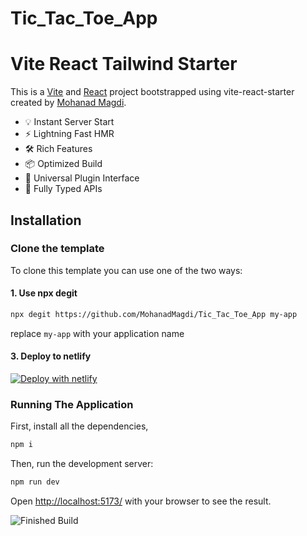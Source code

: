 # Tic_Tac_Toe_App

# Vite React Tailwind Starter

This is a [Vite](https://vitejs.dev/) and [React](https://reactjs.org/) project bootstrapped using vite-react-starter created by [Mohanad Magdi](https://github.com/MohanadMagdi/Tic_Tac_Toe_App.git).

- 💡 Instant Server Start
- ⚡️ Lightning Fast HMR
- 🛠️ Rich Features
- 📦 Optimized Build
- 🔩 Universal Plugin Interface
- 🔑 Fully Typed APIs

## Installation

### Clone the template

To clone this template you can use one of the two ways:

#### 1. Use npx degit

```bash
npx degit https://github.com/MohanadMagdi/Tic_Tac_Toe_App my-app
```

replace `my-app` with your application name

#### 3. Deploy to netlify

[![Deploy with netlify](https://app.netlify.com/)](https://illustrious-mochi-df0332.netlify.app/)

### Running The Application

First, install all the dependencies,

```bash
npm i
```

Then, run the development server:

```bash
npm run dev
```

Open [http://localhost:5173/](http://localhost:5173/) with your browser to see the result.

![Finished Build](https://github.com/MohanadMagdi/Tic_Tac_Toe_App/issues/1#issue-2119233415)
````
